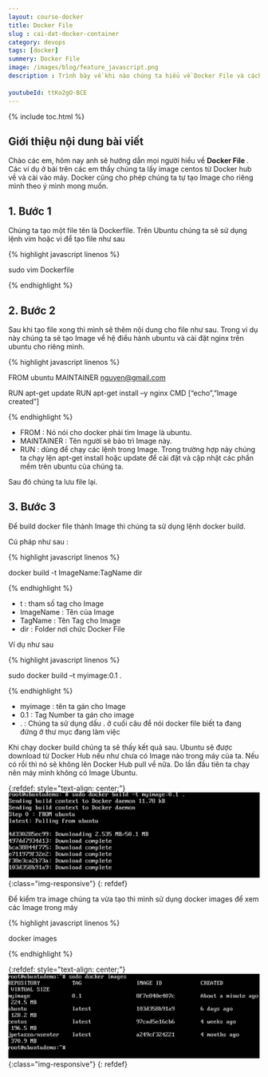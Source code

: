 ```yaml
---
layout: course-docker
title: Docker File
slug : cai-dat-docker-container
category: devops
tags: [docker]
summery: Docker File
image: /images/blog/feature_javascript.png
description : Trình bày về khi nào chúng ta hiểu về Docker File và cách cài đặt Docker File .

youtubeId: ttKo2gO-BCE
---
```


{% include toc.html %}

## **Giới thiệu nội dung bài viết**

Chào các em, hôm nay anh sẽ hướng dẫn mọi người hiểu về <b> Docker File </b>. Các ví dụ ở bài trên các em thấy chúng ta lấy image centos từ Docker hub về và cài vào máy. Docker cũng cho phép chúng ta tự tạo Image cho riêng mình theo ý mình mong muốn.


## **1. Bước 1**

Chúng ta tạo một file tên là Dockerfile. Trên Ubuntu chúng ta sẽ sử dụng lệnh vim hoặc vi để tạo file như sau

{% highlight javascript  linenos %}

sudo vim Dockerfile

{% endhighlight %}

## **2. Bước 2**

Sau khi tạo file xong thì mình sẽ thêm nội dung cho file như sau. Trong ví dụ này chúng ta sẽ tạo Image về hệ điều hành ubuntu và cài đặt nginx trên ubuntu cho riêng mình.

{% highlight javascript  linenos %}

FROM ubuntu 
MAINTAINER nguyen@gmail.com 

RUN apt-get update 
RUN apt-get install –y nginx 
CMD [“echo”,”Image created”]

{% endhighlight %}

- FROM : Nó nói cho docker phải tìm Image là ubuntu. <br/>
- MAINTAINER :  Tên người sẽ bảo trì Image này. <br/>
- RUN : dùng để chạy các lệnh trong Image. Trong trường hợp này chúng ta chạy lện apt-get install hoặc update để cài đặt và cập nhật các phần mềm trên ubuntu của chúng ta.

Sau đó chúng ta lưu file lại.

## **3. Bước 3**

Để build docker file thành Image thì chúng ta sử dụng lệnh docker build. <br/>

Cú pháp như sau : <br>

{% highlight javascript  linenos %}

docker build  -t ImageName:TagName dir

{% endhighlight %}

- t : tham số tag cho Image <br/>
- ImageName : Tên của Image <br/>
- TagName   : Tên Tag cho Image <br/>
- dir       : Folder nơi chức Docker File

Ví dụ như sau

{% highlight javascript  linenos %}

sudo docker build –t myimage:0.1 . 

{% endhighlight %}

- myimage : tên ta gán cho Image
- 0.1     : Tag Number ta gán cho image
- .       : Chúng ta sử dụng dấu . ở cuối câu để nói  docker file biết ta đang đứng ở thư mục đang làm việc 

Khi chạy docker build chúng ta sẽ thấy kết quả sau. Ubuntu sẽ được download từ Docker Hub nếu như chưa có Image nào trong máy của ta. Nếu có rồi thì nó sẽ không lên Docker Hub pull về nữa. Do lần đầu tiên ta chạy nên máy mình không có Image Ubuntu.

{:refdef: style="text-align: center;"}
![reactjs ](/images/post/docker/no_image.jpeg){:class="img-responsive"}
{: refdef}

Để kiểm tra image chúng ta vừa tạo thì mình sử dụng docker images để xem các Image trong máy


{% highlight javascript  linenos %}

docker images

{% endhighlight %}


{:refdef: style="text-align: center;"}
![reactjs ](/images/post/docker/built_message_id.jpeg){:class="img-responsive"}
{: refdef}









